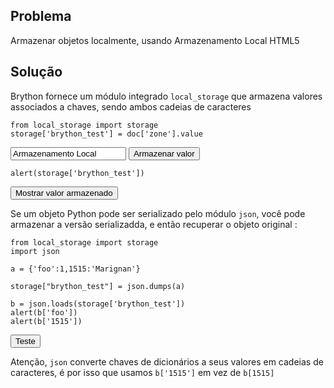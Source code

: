 Problema
--------

Armazenar objetos localmente, usando Armazenamento Local HTML5


Solução
-------

Brython fornece um módulo integrado `local_storage` que armazena valores associados a chaves, sendo ambos cadeias de caracteres


    from local_storage import storage
    storage['brython_test'] = doc['zone'].value
    
<input id="zone" value="Armazenamento Local">
<button onclick="show_locstor(0)">Armazenar valor</button>

    alert(storage['brython_test'])

<button onclick="show_locstor(1)">Mostrar valor armazenado</button>


<script type="text/python3">
def show_locstor(num):
    src = doc.get(selector="pre.marked")[num].text
    exec(src)
</script>

Se um objeto Python pode ser serializado pelo módulo `json`, você pode armazenar a versão serializadda, e então recuperar o objeto original :

    from local_storage import storage
    import json
    
    a = {'foo':1,1515:'Marignan'}
    
    storage["brython_test"] = json.dumps(a)
    
    b = json.loads(storage['brython_test'])
    alert(b['foo'])
    alert(b['1515'])

<button onclick="show_locstor(2)">Teste</button>

Atenção, `json` converte chaves de dicionários a seus valores em cadeias de caracteres, é por isso que usamos `b['1515']` em vez de `b[1515]`
